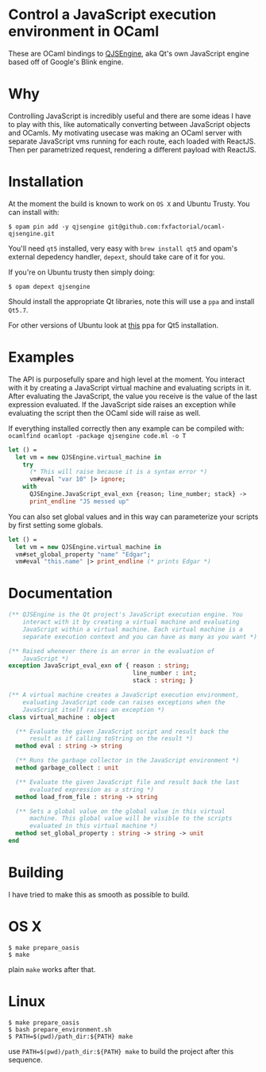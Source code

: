 Control a JavaScript execution environment in OCaml
==========================================================

These are OCaml bindings to
[QJSEngine](http://doc.qt.io/qt-5/qjsengine.html), aka Qt's own
JavaScript engine based off of Google's Blink engine.

Why
===

Controlling JavaScript is incredibly useful and there are some ideas I
have to play with this, like automatically converting between
JavaScript objects and OCamls. My motivating usecase was making an
OCaml server with separate JavaScript vms running for each route, each
loaded with ReactJS. Then per parametrized request, rendering a
different payload with ReactJS.

Installation
==============

At the moment the build is known to work on `OS X` and Ubuntu
Trusty. You can install with:

```shell
$ opam pin add -y qjsengine git@github.com:fxfactorial/ocaml-qjsengine.git
```

You'll need `qt5` installed, very easy with `brew install qt5` and
opam's external depedency handler, `depext`, should take care of it
for you.

If you're on Ubuntu trusty then simply doing: 

```shell
$ opam depext qjsengine
```

Should install the appropriate Qt libraries, note this will use a
`ppa` and install `Qt5.7`.

For other versions of Ubuntu look at
[this](https://launchpad.net/~beineri) ppa for Qt5 installation.

Examples
=========

The API is purposefully spare and high level at the moment. You
interact with it by creating a JavaScript virtual machine and
evaluating scripts in it. After evaluating the JavaScript, the value
you receive is the value of the last expression evaluated. If the
JavaScript side raises an exception while evaluating the script then
the OCaml side will raise as well.

If everything installed correctly then any example can be compiled
with: `ocamlfind ocamlopt -package qjsengine code.ml -o T`


```ocaml
let () =
  let vm = new QJSEngine.virtual_machine in
    try
	  (* This will raise because it is a syntax error *)
      vm#eval "var 10" |> ignore;
    with
      QJSEngine.JavaScript_eval_exn {reason; line_number; stack} ->
      print_endline "JS messed up"
```

You can also set global values and in this way can parameterize your
scripts by first setting some globals.

```ocaml
let () =
  let vm = new QJSEngine.virtual_machine in
  vm#set_global_property "name" "Edgar";
  vm#eval "this.name" |> print_endline (* prints Edgar *)
```

Documentation
===============

```ocaml
(** QJSEngine is the Qt project's JavaScript execution engine. You
    interact with it by creating a virtual machine and evaluating
    JavaScript within a virtual machine. Each virtual machine is a
    separate execution context and you can have as many as you want *)

(** Raised whenever there is an error in the evaluation of
    JavaScript *)
exception JavaScript_eval_exn of { reason : string;
                                   line_number : int;
                                   stack : string; }

(** A virtual machine creates a JavaScript execution environment,
    evaluating JavaScript code can raises exceptions when the
    JavaScript itself raises an exception *)
class virtual_machine : object

  (** Evaluate the given JavaScript script and result back the
      result as if calling toString on the result *)
  method eval : string -> string

  (** Runs the garbage collector in the JavaScript environment *)
  method garbage_collect : unit

  (** Evaluate the given JavaScript file and result back the last
      evaluated expression as a string *)
  method load_from_file : string -> string

  (** Sets a global value on the global value in this virtual
      machine. This global value will be visible to the scripts
      evaluated in this virtual machine *)
  method set_global_property : string -> string -> unit
end
```


Building
=========

I have tried to make this as smooth as possible to build. 

# OS X

```shell
$ make prepare_oasis
$ make
```

plain `make` works after that.

# Linux


```shell
$ make prepare_oasis
$ bash prepare_environment.sh
$ PATH=$(pwd)/path_dir:${PATH} make
```

use `PATH=$(pwd)/path_dir:${PATH} make` to build the project after
this sequence.
